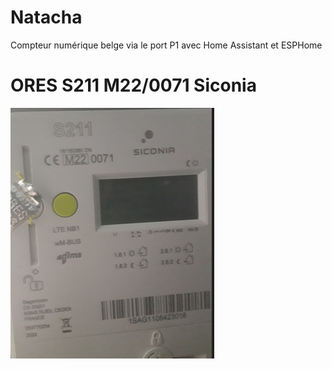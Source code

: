 # Natacha
Compteur numérique belge via le port P1 avec Home Assistant et ESPHome

# ORES S211 M22/0071 Siconia
![Cover](https://github.com/rserroyen/Natacha/blob/main/img/Ores_1.png)
